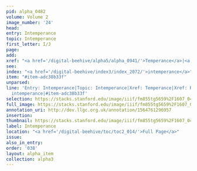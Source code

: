 ```yaml
---
pid: alpha_0482
volume: Volume 2
image_number: '24'
head: 
entry: Intemperance
topic: Intemperance
first_letter: I/J
page: 
add: 
xref: "<a href='/digital-beehive/alpha5/alpha_0941/'>Temperance</a>|<a href='/digital-beehive/alpha4/alpha_0802/'>Revelling</a>"
see: 
index: "<a href='/digital-beehive/index3/index_2072/'>intemperance</a>"
item: "#item-adc38b33f"
unparsed: 
line: 'Entry: Intemperance|Topic: Intemperance|Xref: Temperance|Xref: Revelling|Index:
  intemperance|#item-adc38b33f'
selection: https://stacks.stanford.edu/image/iiif/fm855tg5659%2F1607_0491/784,221,3005,682/full/0/default.jpg
full_image: https://stacks.stanford.edu/image/iiif/fm855tg5659%2F1607_0491/full/full/0/default.jpg
annotation_uri: http://dev.llgc.org.uk/annotation/1564761296957
insertion: 
thumbnail: https://stacks.stanford.edu/image/iiif/fm855tg5659%2F1607_0491/784,221,600,180/250,/0/default.jpg
label: Intemperance
location: "<a href='/digital-beehive/toc/toc2_014/'>Full Page</a>"
issue: 
also_in_entry: 
order: '038'
layout: alpha_item
collection: alpha3
---
```

